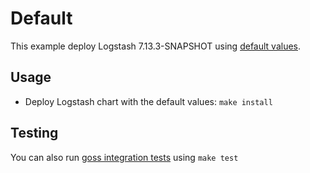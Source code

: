 # Default

This example deploy Logstash 7.13.3-SNAPSHOT using [default values][].


## Usage

* Deploy Logstash chart with the default values: `make install`


## Testing

You can also run [goss integration tests][] using `make test`


[goss integration tests]: https://github.com/elastic/helm-charts/tree/7.13/logstash/examples/default/test/goss.yaml
[default values]: https://github.com/elastic/helm-charts/tree/7.13/logstash/values.yaml

